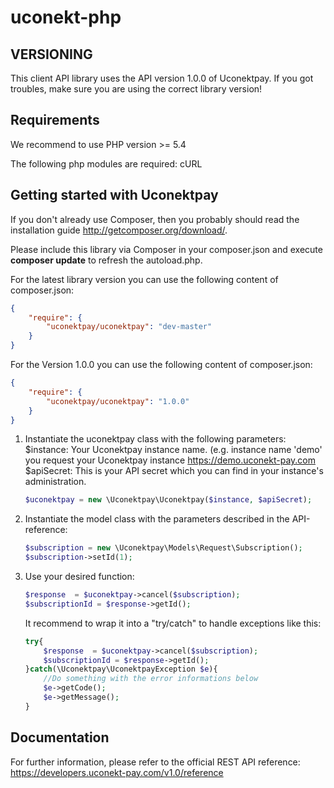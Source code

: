 uconekt-php
===========

VERSIONING
----------

This client API library uses the API version 1.0.0 of Uconektpay. If you got troubles, make sure you are using the correct library version!

Requirements
------------
We recommend to use PHP version >= 5.4

The following php modules are required: cURL

Getting started with Uconektpay
----------------------------
If you don't already use Composer, then you probably should read the installation guide http://getcomposer.org/download/.

Please include this library via Composer in your composer.json and execute **composer update** to refresh the autoload.php.

For the latest library version you can use the following content of composer.json:

```json
{
    "require": {
        "uconektpay/uconektpay": "dev-master"
    }
}
```


For the Version 1.0.0 you can use the following content of composer.json:

```json
{
    "require": {
        "uconektpay/uconektpay": "1.0.0"
    }
}
```


1.  Instantiate the uconektpay class with the following parameters:
    $instance: Your Uconektpay instance name. (e.g. instance name 'demo' you request your Uconektpay instance https://demo.uconekt-pay.com
    $apiSecret: This is your API secret which you can find in your instance's administration.

    ```php
    $uconektpay = new \Uconektpay\Uconektpay($instance, $apiSecret);
    ```
2.  Instantiate the model class with the parameters described in the API-reference:

    ```php
    $subscription = new \Uconektpay\Models\Request\Subscription();
    $subscription->setId(1);
    ```
3.  Use your desired function:

    ```php
    $response  = $uconektpay->cancel($subscription);
    $subscriptionId = $response->getId();
    ```

    It recommend to wrap it into a "try/catch" to handle exceptions like this:
    ```php
    try{
        $response  = $uconektpay->cancel($subscription);
        $subscriptionId = $response->getId();
    }catch(\Uconektpay\UconektpayException $e){
        //Do something with the error informations below
        $e->getCode();
        $e->getMessage();
    }
    ```


Documentation
--------------

For further information, please refer to the official REST API reference: https://developers.uconekt-pay.com/v1.0/reference
